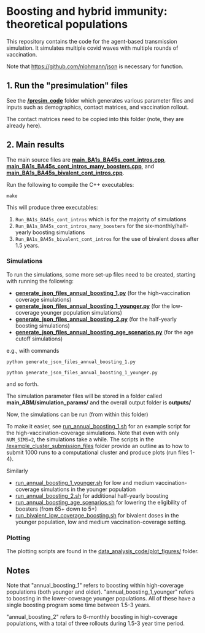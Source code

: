 # Boosting and hybrid immunity: theoretical populations 

This repository contains the code for the agent-based transmission simulation. It simulates multiple covid waves with multiple rounds of vaccination. 

Note that https://github.com/nlohmann/json is necessary for function.

## 1. Run the "presimulation" files 

See the [**/presim_code**](/presim_code/) folder which generates various parameter files and inputs such as demographics, contact matrices, and vaccination rollout.

The contact matrices need to be copied into this folder (note, they are already here).

## 2. Main results

The main source files are [**main_BA1s_BA45s_cont_intros.cpp**](/main_ABM/main_BA1s_BA45s_cont_intros.cpp), [**main_BA1s_BA45s_cont_intros_many_boosters.cpp**](/main_ABM/main_BA1s_BA45s_cont_intros_many_boosters.cpp), and  [**main_BA1s_BA45s_bivalent_cont_intros.cpp**](/main_ABM/main_BA1s_BA45s_bivalent_cont_intros.cpp).

Run the following to compile the C++ executables: 

`make`

This will produce three executables:

1. `Run_BA1s_BA45s_cont_intros` which is for the majority of simulations
2. `Run_BA1s_BA45s_cont_intros_many_boosters` for the six-monthly/half-yearly boosting simulations
3. `Run_BA1s_BA45s_bivalent_cont_intros` for the use of bivalent doses after 1.5 years. 


### Simulations

To run the simulations, some more set-up files need to be created, starting with running the following:

- [**generate_json_files_annual_boosting_1.py**](/main_ABM/generate_json_files_annual_boosting_1.py) (for the high-vaccination coverage simulations)
- [**generate_json_files_annual_boosting_1_younger.py**](/main_ABM/generate_json_files_annual_boosting_1_younger.py) (for the low-coverage younger population simulations)
- [**generate_json_files_annual_boosting_2.py**](/main_ABM/generate_json_files_annual_boosting_2.py) (for the half-yearly boosting simulations)
- [**generate_json_files_annual_boosting_age_scenarios.py**](/main_ABM/generate_json_files_annual_boosting_age_scenarios.py) (for the age cutoff simulations)

e.g., with commands

`python generate_json_files_annual_boosting_1.py`

`python generate_json_files_annual_boosting_1_younger.py`

and so forth.

The simulation parameter files will be stored in a folder called **main_ABM/simulation_params/** and the overall output folder is **outputs/**

Now, the simulations can be run (from within this folder)

To make it easier, see [run_annual_boosting_1.sh](/main_ABM/run_annual_boosting_1.sh) for an example script for the high-vaccination-coverage simulations. Note that even with only `NUM_SIMS=2`, the simulations take a while. The scripts in the [/example_cluster_submission_files](/main_ABM/example_cluster_submission_files) folder provide an outline as to how to submit 1000 runs to a computational cluster and produce plots (run files 1-4).

Similarly
- [run_annual_boosting_1_younger.sh](/main_ABM/run_annual_boosting_1_younger.sh) for low and medium vaccination-coverage simulations in the younger population
- [run_annual_boosting_2.sh](/main_ABM/run_annual_boosting_2.sh) for additional half-yearly boosting 
- [run_annual_boosting_age_scenarios.sh](/main_ABM/run_annual_boosting_age_scenarios.sh) for lowering the eligibility of boosters (from 65+ down to 5+)
- [run_bivalent_low_coverage_boosting.sh](/main_ABM/run_bivalent_low_coverage_boosting.s.sh) for bivalent doses in the younger population, low and medium vaccination-coverage setting.



### Plotting

The plotting scripts are found in the [data_analysis_code/plot_figures/](/main_ABM/data_analysis_code/plot_figures/) folder.

## Notes

Note that "annual_boosting_1" refers to boosting within high-coverage populations (both younger and older). "annual_boosting_1_younger" refers to boosting in the lower-coverage younger populations. All of these have a single boosting program some time between 1.5-3 years.

"annual_boosting_2" refers to 6-monthly boosting in high-coverage populations, with a total of three rollouts during 1.5-3 year time period.